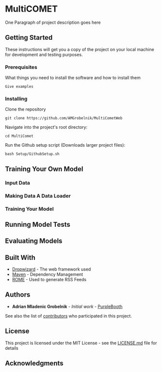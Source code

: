 # MultiCOMET

One Paragraph of project description goes here

## Getting Started

These instructions will get you a copy of the project on your local machine for development and testing purposes. 

### Prerequisites

What things you need to install the software and how to install them

```
Give examples
```

### Installing

Clone the repository
```
git clone https://github.com/AMGrobelnik/MultiCometWeb
```
Navigate into the project's root directory:
```
cd MultiComet
```
Run the Github setup script (Downloads larger project files):
```
bash Setup/GithubSetup.sh
```
## Training Your Own Model  
### Input Data  
### Making Data A Data Loader  
### Training Your Model  

## Running Model Tests
## Evaluating Models

## Built With

* [Dropwizard](http://www.dropwizard.io/1.0.2/docs/) - The web framework used
* [Maven](https://maven.apache.org/) - Dependency Management
* [ROME](https://rometools.github.io/rome/) - Used to generate RSS Feeds

## Authors

* **Adrian Mladenic Grobelnik** - *Initial work* - [PurpleBooth](https://github.com/PurpleBooth)

See also the list of [contributors](https://github.com/your/project/contributors) who participated in this project.

## License

This project is licensed under the MIT License - see the [LICENSE.md](LICENSE.md) file for details

## Acknowledgments
